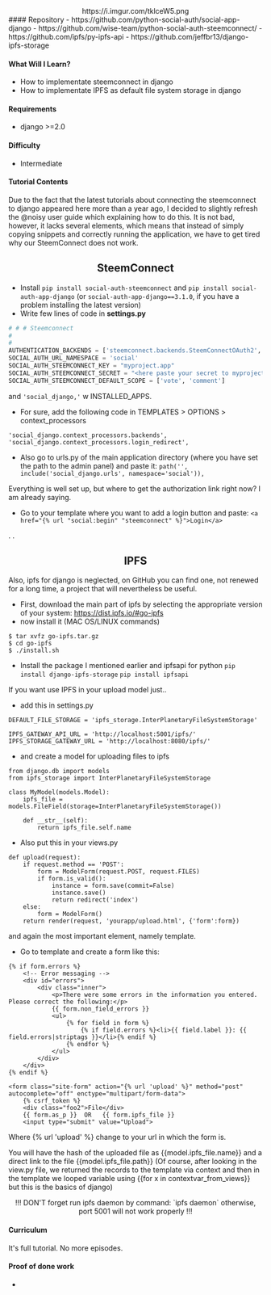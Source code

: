 <center>https://i.imgur.com/tklceW5.png</center>
#### Repository
- https://github.com/python-social-auth/social-app-django
- https://github.com/wise-team/python-social-auth-steemconnect/
- https://github.com/ipfs/py-ipfs-api
- https://github.com/jeffbr13/django-ipfs-storage

#### What Will I Learn?
- How to implementate steemconnect in django
- How to implementate IPFS as default file system storage in django

#### Requirements
- django >=2.0

#### Difficulty
- Intermediate

#### Tutorial Contents
Due to the fact that the latest tutorials about connecting the steemconnect to django appeared here more than a year ago, I decided to slightly refresh the @noisy user guide which explaining how to do this.
It is not bad, however, it lacks several elements, which means that instead of simply copying snippets and correctly running the application, we have to get tired why our SteemConnect does not work.

## <center>SteemConnect</center>
- Install
`pip install social-auth-steemconnect` and
`pip install social-auth-app-django` (or `social-auth-app-django==3.1.0`, if you have a problem installing the latest version)
- Write few lines of code in <b>settings.py</b>
```python
# # # Steemconnect
#
#
AUTHENTICATION_BACKENDS = ['steemconnect.backends.SteemConnectOAuth2', 'django.contrib.auth.backends.ModelBackend']
SOCIAL_AUTH_URL_NAMESPACE = 'social'
SOCIAL_AUTH_STEEMCONNECT_KEY = "myproject.app"
SOCIAL_AUTH_STEEMCONNECT_SECRET = "<here paste your secret to myproject.app>"
SOCIAL_AUTH_STEEMCONNECT_DEFAULT_SCOPE = ['vote', 'comment']
```
and `'social_django,'` w INSTALLED_APPS.
- For sure, add the following code in TEMPLATES > OPTIONS > context_processors
```
'social_django.context_processors.backends',
'social_django.context_processors.login_redirect',
```

- Also go to urls.py of the main application directory (where you have set the path to the admin panel) and paste it:
`path('', include('social_django.urls', namespace='social')),`

Everything is well set up, but where to get the authorization link right now? I am already saying.
- Go to your template where you want to add a login button and paste:
`<a href="{% url "social:begin" "steemconnect" %}">Login</a>`

.
.
## <center>IPFS</center>
Also, ipfs for django is neglected, on GitHub you can find one, not renewed for a long time, a project that will nevertheless be useful.
- First, download the main part of ipfs by selecting the appropriate version of your system:
https://dist.ipfs.io/#go-ipfs
- now install it (MAC OS/LINUX commands)
```
$ tar xvfz go-ipfs.tar.gz
$ cd go-ipfs
$ ./install.sh
```
- Install the package I mentioned earlier and ipfsapi for python
`pip install django-ipfs-storage`
`pip install ipfsapi`

If you want use IPFS in your upload model just..
- add this in settings.py
```
DEFAULT_FILE_STORAGE = 'ipfs_storage.InterPlanetaryFileSystemStorage'

IPFS_GATEWAY_API_URL = 'http://localhost:5001/ipfs/'
IPFS_STORAGE_GATEWAY_URL = 'http://localhost:8080/ipfs/'
```
- and create a model for uploading files to ipfs
```
from django.db import models
from ipfs_storage import InterPlanetaryFileSystemStorage 

class MyModel(models.Model):
    ipfs_file = models.FileField(storage=InterPlanetaryFileSystemStorage())

    def __str__(self):
        return ipfs_file.self.name
```
- Also put this in your views.py
```
def upload(request):
    if request.method == 'POST':
        form = ModelForm(request.POST, request.FILES)
        if form.is_valid():
            instance = form.save(commit=False)
            instance.save()
            return redirect('index')
    else:
        form = ModelForm()
    return render(request, 'yourapp/upload.html', {'form':form})
```

and again the most important element, namely template.
- Go to template and create a form like this:
```
{% if form.errors %}
	<!-- Error messaging -->
	<div id="errors">
		<div class="inner">
			<p>There were some errors in the information you entered. Please correct the following:</p>
			{{ form.non_field_errors }}
			<ul>
				{% for field in form %}
					{% if field.errors %}<li>{{ field.label }}: {{ field.errors|striptags }}</li>{% endif %}
				{% endfor %}
			</ul>
		</div>
	</div>
{% endif %}

<form class="site-form" action="{% url 'upload' %}" method="post" autocomplete="off" enctype="multipart/form-data">
    {% csrf_token %}
    <div class="foo2">File</div>
    {{ form.as_p }}  OR   {{ form.ipfs_file }}
    <input type="submit" value="Upload">
```
Where {% url 'upload' %} change to your url in which the form is.

You will have the hash of the uploaded file as {{model.ipfs_file.name}} and a direct link to the file {{model.ipfs_file.path}} (Of course, after looking in the view.py file, we returned the records to the template via context and then in the template we looped variable using {{for x in contextvar_from_views}} but this is the basics of django)

<center>!!! DON'T forget run ipfs daemon by command: `ipfs daemon` otherwise, port 5001 will not work properly !!!</center>

#### Curriculum
It's full tutorial. No more episodes.

#### Proof of done work
- 
